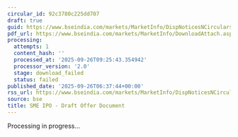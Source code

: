 ```yaml
---
circular_id: 92c3780c225dd707
draft: true
guid: https://www.bseindia.com/markets/MarketInfo/DispNoticesNCirculars.aspx?Noticeid={B372D8E3-AE98-4BED-9E04-F55D3B73B52A}&noticeno=20250926-2&dt=09/26/2025&icount=2&totcount=14&flag=0
pdf_url: https://www.bseindia.com/markets/MarketInfo/DownloadAttach.aspx?id=20250926-2&attachedId=
processing:
  attempts: 1
  content_hash: ''
  processed_at: '2025-09-26T09:25:43.354942'
  processor_version: '2.0'
  stage: download_failed
  status: failed
published_date: '2025-09-26T06:37:44+00:00'
rss_url: https://www.bseindia.com/markets/MarketInfo/DispNoticesNCirculars.aspx?Noticeid={B372D8E3-AE98-4BED-9E04-F55D3B73B52A}&noticeno=20250926-2&dt=09/26/2025&icount=2&totcount=14&flag=0
source: bse
title: SME IPO - Draft Offer Document
---
```


Processing in progress...